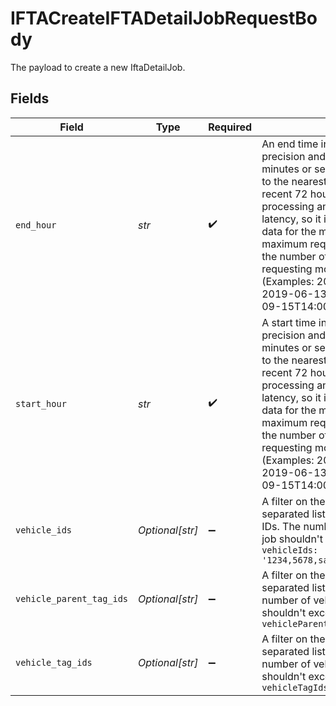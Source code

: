 # IFTACreateIFTADetailJobRequestBody

The payload to create a new IftaDetailJob.


## Fields

| Field                                                                                                                                                                                                                                                                                                                                                                                                                                                                                                                                                | Type                                                                                                                                                                                                                                                                                                                                                                                                                                                                                                                                                 | Required                                                                                                                                                                                                                                                                                                                                                                                                                                                                                                                                             | Description                                                                                                                                                                                                                                                                                                                                                                                                                                                                                                                                          | Example                                                                                                                                                                                                                                                                                                                                                                                                                                                                                                                                              |
| ---------------------------------------------------------------------------------------------------------------------------------------------------------------------------------------------------------------------------------------------------------------------------------------------------------------------------------------------------------------------------------------------------------------------------------------------------------------------------------------------------------------------------------------------------- | ---------------------------------------------------------------------------------------------------------------------------------------------------------------------------------------------------------------------------------------------------------------------------------------------------------------------------------------------------------------------------------------------------------------------------------------------------------------------------------------------------------------------------------------------------- | ---------------------------------------------------------------------------------------------------------------------------------------------------------------------------------------------------------------------------------------------------------------------------------------------------------------------------------------------------------------------------------------------------------------------------------------------------------------------------------------------------------------------------------------------------- | ---------------------------------------------------------------------------------------------------------------------------------------------------------------------------------------------------------------------------------------------------------------------------------------------------------------------------------------------------------------------------------------------------------------------------------------------------------------------------------------------------------------------------------------------------- | ---------------------------------------------------------------------------------------------------------------------------------------------------------------------------------------------------------------------------------------------------------------------------------------------------------------------------------------------------------------------------------------------------------------------------------------------------------------------------------------------------------------------------------------------------- |
| `end_hour`                                                                                                                                                                                                                                                                                                                                                                                                                                                                                                                                           | *str*                                                                                                                                                                                                                                                                                                                                                                                                                                                                                                                                                | :heavy_check_mark:                                                                                                                                                                                                                                                                                                                                                                                                                                                                                                                                   |  An end time in RFC 3339 format. Hour precision and timezones are supported. Any minutes or seconds will be truncated down to the nearest hour. Note that the most recent 72 hours of data may still be processing and is subject to change and latency, so it is not recommended to request data for the most recent 72 hours. The maximum request duration is 1 month. Limit the number of vehicles to 1000 when requesting more than 24 hours of data. (Examples: 2019-06-13T19:00:00Z, 2019-06-13T19:00:00.000Z, OR 2015-09-15T14:00:00-04:00).  | 2019-06-13T19:00:00Z                                                                                                                                                                                                                                                                                                                                                                                                                                                                                                                                 |
| `start_hour`                                                                                                                                                                                                                                                                                                                                                                                                                                                                                                                                         | *str*                                                                                                                                                                                                                                                                                                                                                                                                                                                                                                                                                | :heavy_check_mark:                                                                                                                                                                                                                                                                                                                                                                                                                                                                                                                                   |  A start time in RFC 3339 format. Hour precision and timezones are supported. Any minutes or seconds will be truncated down to the nearest hour. Note that the most recent 72 hours of data may still be processing and is subject to change and latency, so it is not recommended to request data for the most recent 72 hours. The maximum request duration is 1 month. Limit the number of vehicles to 1000 when requesting more than 24 hours of data. (Examples: 2019-06-13T19:00:00Z, 2019-06-13T19:00:00.000Z, OR 2015-09-15T14:00:00-04:00). | 2019-06-13T19:00:00Z                                                                                                                                                                                                                                                                                                                                                                                                                                                                                                                                 |
| `vehicle_ids`                                                                                                                                                                                                                                                                                                                                                                                                                                                                                                                                        | *Optional[str]*                                                                                                                                                                                                                                                                                                                                                                                                                                                                                                                                      | :heavy_minus_sign:                                                                                                                                                                                                                                                                                                                                                                                                                                                                                                                                   | A filter on the data based on this comma-separated list of vehicle IDs and external IDs. The number of vehicles requested per job shouldn't exceed 5000. Example: `vehicleIds: '1234,5678,samsara.vin:1HGBH41JXMN109186'`                                                                                                                                                                                                                                                                                                                            | 1234,5678,samsara.vin:1HGBH41JXMN109186                                                                                                                                                                                                                                                                                                                                                                                                                                                                                                              |
| `vehicle_parent_tag_ids`                                                                                                                                                                                                                                                                                                                                                                                                                                                                                                                             | *Optional[str]*                                                                                                                                                                                                                                                                                                                                                                                                                                                                                                                                      | :heavy_minus_sign:                                                                                                                                                                                                                                                                                                                                                                                                                                                                                                                                   |  A filter on the data based on this comma-separated list of vehicle parent tag IDs. The number of vehicles requested per job shouldn't exceed 5000. Example: `vehicleParentTagIds: '1234,5678'`                                                                                                                                                                                                                                                                                                                                                      | 1234,5678                                                                                                                                                                                                                                                                                                                                                                                                                                                                                                                                            |
| `vehicle_tag_ids`                                                                                                                                                                                                                                                                                                                                                                                                                                                                                                                                    | *Optional[str]*                                                                                                                                                                                                                                                                                                                                                                                                                                                                                                                                      | :heavy_minus_sign:                                                                                                                                                                                                                                                                                                                                                                                                                                                                                                                                   |  A filter on the data based on this comma-separated list of vehicle tag IDs. The number of vehicles requested per job shouldn't exceed 5000. Example: `vehicleTagIds: '1234,5678'`                                                                                                                                                                                                                                                                                                                                                                   | 1234,5678                                                                                                                                                                                                                                                                                                                                                                                                                                                                                                                                            |